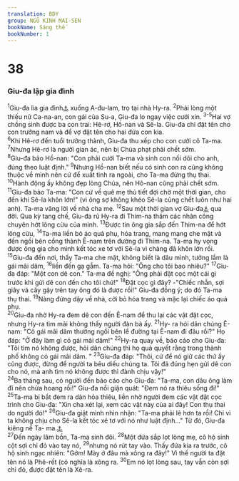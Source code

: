 ```yaml
---
translation: BDY
group: NGŨ KINH MAI-SEN
bookName: Sáng thế 
bookNumber: 1
---
```


<div class="title"><h1>38</h1><h3>Giu-đa lập gia đình</h3></div>
<span class="verse sa_38_1"><sup>1</sup>Giu-đa lìa gia đình<a href="#" data-toggle="tooltip" data-placement="bottom" title="Nt anh em">⚓</a> xuống A-đu-lam, trọ tại nhà Hy-ra. </span>
<span class="verse sa_38_2"><sup>2</sup>Phải lòng một thiếu nữ Ca-na-an, con gái của Su-a, Giu-đa lo ngay việc cưới xin. </span>
<span class="verse sa_38_3 sa_38_4 sa_38_5"><sup>3-5</sup>Hai vợ chồng sinh được ba con trai: Hê-rơ, Hồ-nan và Sê-la. Giu-đa chỉ đặt tên cho con trưởng nam và để vợ đặt tên cho hai đứa con kia.<br/></span>
<span class="verse sa_38_6"><sup>6</sup>Khi Hê-rơ đến tuổi trưởng thành, Giu-đa thu xếp cho con cưới cô Ta-ma. </span>
<span class="verse sa_38_7"><sup>7</sup>Nhưng Hê-rơ là người gian ác, nên bị Chúa phạt phải chết sớm.<br/></span>
<span class="verse sa_38_8"><sup>8</sup>Giu-đa bảo Hồ-nan: &#34;Con phải cưới Ta-ma và sinh con nối dõi cho anh, đúng theo luật định.&#34; </span>
<span class="verse sa_38_9"><sup>9</sup>Nhưng Hồ-nan biết nếu có sinh con ra cũng không thuộc về mình nên cứ để xuất tinh ra ngoài, cho Ta-ma đừng thụ thai. </span>
<span class="verse sa_38_10"><sup>10</sup>Hành động ấy không đẹp lòng Chúa, nên Hô-nan cũng phải chết sớm. </span>
<span class="verse sa_38_11"><sup>11</sup>Giu-đa bảo Ta-ma: &#34;Con cứ về quê mẹ thủ tiết đợi chờ một thời gian, cho đến khi Sê-la khôn lớn!&#34; (vì ông sợ không khéo Sê-la cũng chết luôn như hai anh). Ta-ma vâng lời về nhà cha mẹ. </span>
<span class="verse sa_38_12"><sup>12</sup>Sau một thời gian vợ Giu-đa<a href="#" data-toggle="tooltip" data-placement="bottom" title="Nt vợ Giu-đa, con gái của Sua">⚓</a> qua đời. Qua kỳ tang chế, Giu-đa rủ Hy-ra đi Thim-na thăm các nhân công chuyên hớt lông cừu của mình. </span>
<span class="verse sa_38_13"><sup>13</sup>Được tin ông gia sắp đến Thim-na để hớt lông cừu, </span>
<span class="verse sa_38_14"><sup>14</sup>Ta-ma liền bỏ áo quả phụ, hóa trang, mang mạng che mặt và đến ngồi bên cổng thành Ê-nam trên đường đi Thim-na. Ta-ma hy vọng được ông gia cho mình kết tóc xe tơ với Sê-la vì chàng đã khôn lớn rồi. </span>
<span class="verse sa_38_15"><sup>15</sup>Giu-đa đến nơi, thấy Ta-ma che mặt, không biết là dâu mình, tưởng lầm là gái mãi dâm, </span>
<span class="verse sa_38_16"><sup>16</sup>liền đến gạ gẫm. Ta-ma hỏi: &#34;Ông cho tôi bao nhiêu?&#34; </span>
<span class="verse sa_38_17"><sup>17</sup>Giu-đa đáp: &#34;Một con dê con.&#34; Ta-ma đề nghị: &#34;Ông phải đặt cọc một cái gì trước khi gửi dê con đến cho tôi chứ!&#34; </span>
<span class="verse sa_38_18"><sup>18</sup>Đặt cọc gì đây? -&#34;Chiếc nhẫn, sợi giây và cây gậy trên tay ông đó là được rồi!&#34; Giu-đa đồng ý; do đó Ta-ma thụ thai. </span>
<span class="verse sa_38_19"><sup>19</sup>Nàng đứng dậy về nhà, cởi bỏ hóa trang và mặc lại chiếc áo quả phụ.<br/></span>
<span class="verse sa_38_20"><sup>20</sup>Giu-đa nhờ Hy-ra đem dê con đến Ê-nam để thu lại các vật đặt cọc, nhưng Hy-ra tìm mãi không thấy người đàn bà ấy. </span>
<span class="verse sa_38_21"><sup>21</sup>Hy- ra hỏi dân chúng Ê-nam: &#34;Cô gái mãi dâm thường ngồi bên lề đường tại Ê-nam đi đâu rồi?&#34; Họ đáp: &#34;Ở đây làm gì có gái mãi dâm!&#34; </span>
<span class="verse sa_38_22"><sup>22</sup>Hy-ra quay về, báo cáo cho Giu-đa: &#34;Tôi tìm nó không được, hỏi dân chúng thì họ quả quyết rằng trong thành phố không có gái mãi dâm. &#34;</span>
<span class="verse sa_38_23"><sup>23</sup>Giu-đa đáp: &#34;Thôi, cứ để nó giữ các thứ ấy cũng được, đừng để người ta bêu diếu chúng ta. Tôi đã đúng hẹn gửi dê con cho nó, mà anh tìm nó không được thì đành chịu vậy!&#34;<br/></span>
<span class="verse sa_38_24"><sup>24</sup>Ba tháng sau, có người đến báo cáo cho Giu-đa: &#34;Ta-ma, con dâu ông làm đĩ nên chửa hoang rồi!&#34; Giu-đa nổi giận quát: &#34;Đem nó ra thiêu sống đi!&#34; </span>
<span class="verse sa_38_25"><sup>25</sup>Ta-ma bị bắt đem ra dàn hỏa thiêu, liền nhờ người đem các vật đặt cọc trình cho Giu-đa: &#34;Xin cha xét lại, xem các vật này của ai đây! Con thụ thai do người đó!&#34; </span>
<span class="verse sa_38_26"><sup>26</sup>Giu-đa giật mình nhìn nhận: &#34;Ta-ma phải lẽ hơn ta rồi! Chỉ vì ta không chịu cho Sê-la kết tóc xé tơ với nó như luật định...&#34; Từ đó, Giu-đa kiêng nể Ta- ma.<a href="#" data-toggle="tooltip" data-placement="bottom" title="Nt không ăn ở với nàng nữa">⚓</a><br/></span>
<span class="verse sa_38_27"><sup>27</sup>Đến ngày lâm bồn, Ta-ma sinh đôi. </span>
<span class="verse sa_38_28"><sup>28</sup>Một đứa sắp lọt lòng mẹ, cô hộ sinh cột sợi chỉ đỏ vào tay nó, </span>
<span class="verse sa_38_29"><sup>29</sup>nhưng nó rút tay vào. Thấy đứa kia ra trước, cô hộ sinh ngạc nhiên: &#34;Gớm! Mày ở đâu mà xông ra đây!&#34; Vì thế người ta đặt tên nó là Phê-rết (có nghĩa là xông ra. </span>
<span class="verse sa_38_30"><sup>30</sup>Em nó lọt lòng sau, tay vẫn còn sợi chỉ đỏ, được đặt tên là Xê-ra.</span>
